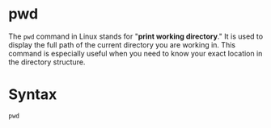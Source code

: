 # pwd

The `pwd` command in Linux stands for "**print working directory**." It is used to display the full path of the current directory you are working in. This command is especially useful when you need to know your exact location in the directory structure.

# Syntax
```
pwd
```